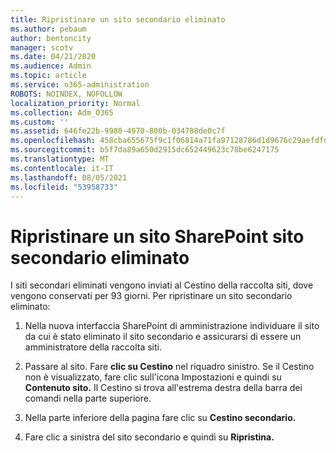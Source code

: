 ```yaml
---
title: Ripristinare un sito secondario eliminato
ms.author: pebaum
author: bentoncity
manager: scotv
ms.date: 04/21/2020
ms.audience: Admin
ms.topic: article
ms.service: o365-administration
ROBOTS: NOINDEX, NOFOLLOW
localization_priority: Normal
ms.collection: Adm_O365
ms.custom: ''
ms.assetid: 646fe22b-9980-4970-800b-034788de0c7f
ms.openlocfilehash: 458cba655675f9c1f06814a71fa97128786d1d9676c29aefdfd752c2d26917d2
ms.sourcegitcommit: b5f7da89a650d2915dc652449623c78be6247175
ms.translationtype: MT
ms.contentlocale: it-IT
ms.lasthandoff: 08/05/2021
ms.locfileid: "53958733"
---
```

# <a name="restore-a-deleted-sharepoint-subsite"></a>Ripristinare un sito SharePoint sito secondario eliminato

I siti secondari eliminati vengono inviati al Cestino della raccolta siti, dove vengono conservati per 93 giorni. Per ripristinare un sito secondario eliminato:
  
1. Nella nuova interfaccia SharePoint di amministrazione individuare il sito da cui è stato eliminato il sito secondario e assicurarsi di essere un amministratore della raccolta siti. 
    
2. Passare al sito. Fare **clic su Cestino** nel riquadro sinistro. Se il Cestino non è visualizzato, fare clic sull'icona Impostazioni e quindi su **Contenuto sito.** Il Cestino si trova all'estrema destra della barra dei comandi nella parte superiore.
    
3. Nella parte inferiore della pagina fare clic su **Cestino secondario.**
    
4. Fare clic a sinistra del sito secondario e quindi su **Ripristina.**
    

